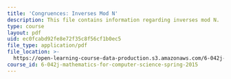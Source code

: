```yaml
---
title: 'Congruences: Inverses Mod N'
description: This file contains information regarding inverses mod N.
type: course
layout: pdf
uid: ec0fcabd92fe8e72f35c8f56cf1b0ec5
file_type: application/pdf
file_location: >-
  https://open-learning-course-data-production.s3.amazonaws.com/6-042j-mathematics-for-computer-science-spring-2015/ec0fcabd92fe8e72f35c8f56cf1b0ec5_MIT6_042JS15_inverses_mod.pdf
course_id: 6-042j-mathematics-for-computer-science-spring-2015
---
```


